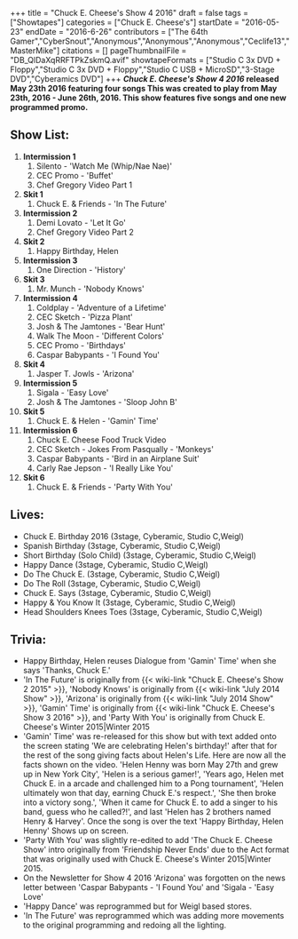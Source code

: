 +++
title = "Chuck E. Cheese's Show 4 2016"
draft = false
tags = ["Showtapes"]
categories = ["Chuck E. Cheese's"]
startDate = "2016-05-23"
endDate = "2016-6-26"
contributors = ["The 64th Gamer","CyberSnout","Anonymous","Anonymous","Anonymous","Ceclife13","MasterMike"]
citations = []
pageThumbnailFile = "DB_QlDaXqRRFTPkZskmQ.avif"
showtapeFormats = ["Studio C 3x DVD + Floppy","Studio C 3x DVD + Floppy","Studio C USB + MicroSD","3-Stage DVD","Cyberamics DVD"]
+++
***Chuck E. Cheese's Show 4 2016* released May 23th 2016 featuring four songs
This was created to play from May 23th, 2016 - June 26th, 2016. This show features five songs and one new programmed promo.**

## Show List:

1.  **Intermission 1**
    1.  Silento - 'Watch Me (Whip/Nae Nae)'
    2.  CEC Promo - 'Buffet'
    3.  Chef Gregory Video Part 1
2.  **Skit 1**
    1.  Chuck E. & Friends - 'In The Future'
3.  **Intermission 2**
    1.  Demi Lovato - 'Let It Go'
    2.  Chef Gregory Video Part 2
4.  **Skit 2**
    1.  Happy Birthday, Helen
5.  **Intermission 3**
    1.  One Direction - 'History'
6.  **Skit 3**
    1.  Mr. Munch - 'Nobody Knows'
7.  **Intermission 4**
    1.  Coldplay - 'Adventure of a Lifetime'
    2.  CEC Sketch - 'Pizza Plant'
    3.  Josh & The Jamtones - 'Bear Hunt'
    4.  Walk The Moon - 'Different Colors'
    5.  CEC Promo - 'Birthdays'
    6.  Caspar Babypants - 'I Found You'
8.  **Skit 4**
    1.  Jasper T. Jowls - 'Arizona'
9.  **Intermission 5**
    1.  Sigala - 'Easy Love'
    2.  Josh & The Jamtones - 'Sloop John B'
10. **Skit 5**
    1.  Chuck E. & Helen - 'Gamin' Time'
11. **Intermission 6**
    1.  Chuck E. Cheese Food Truck Video
    2.  CEC Sketch - Jokes From Pasqually - 'Monkeys'
    3.  Caspar Babypants - 'Bird in an Airplane Suit'
    4.  Carly Rae Jepson - 'I Really Like You'
12. **Skit 6**
    1.  Chuck E. & Friends - 'Party With You'

## Lives:

- Chuck E. Birthday 2016 (3stage, Cyberamic, Studio C,Weigl)
- Spanish Birthday (3stage, Cyberamic, Studio C,Weigl)
- Short Birthday (Solo Child) (3stage, Cyberamic, Studio C,Weigl)
- Happy Dance (3stage, Cyberamic, Studio C,Weigl)
- Do The Chuck E. (3stage, Cyberamic, Studio C,Weigl)
- Do The Roll (3stage, Cyberamic, Studio C,Weigl)
- Chuck E. Says (3stage, Cyberamic, Studio C,Weigl)
- Happy & You Know It (3stage, Cyberamic, Studio C,Weigl)
- Head Shoulders Knees Toes (3stage, Cyberamic, Studio C,Weigl)

## Trivia:

- Happy Birthday, Helen reuses Dialogue from 'Gamin' Time' when she says 'Thanks, Chuck E.'
- 'In The Future' is originally from {{< wiki-link "Chuck E. Cheese's Show 2 2015" >}}, 'Nobody Knows' is originally from {{< wiki-link "July 2014 Show" >}}, 'Arizona' is originally from {{< wiki-link "July 2014 Show" >}}, 'Gamin' Time' is originally from {{< wiki-link "Chuck E. Cheese's Show 3 2016" >}}, and 'Party With You' is originally from Chuck E. Cheese's Winter 2015|Winter 2015
- 'Gamin' Time' was re-released for this show but with text added onto the screen stating 'We are celebrating Helen's birthday!' after that for the rest of the song giving facts about Helen's Life. Here are now all the facts shown on the video. 'Helen Henny was born May 27th and grew up in New York City', 'Helen is a serious gamer!', 'Years ago, Helen met Chuck E. in a arcade and challenged him to a Pong tournament', 'Helen ultimately won that day, earning Chuck E.'s respect.', 'She then broke into a victory song.', 'When it came for Chuck E. to add a singer to his band, guess who he called?!', and last 'Helen has 2 brothers named Henry & Harvey'. Once the song is over the text 'Happy Birthday, Helen Henny' Shows up on screen.
- 'Party With You' was slightly re-edited to add 'The Chuck E. Cheese Show' intro originally from 'Friendship Never Ends' due to the Act format that was originally used with Chuck E. Cheese's Winter 2015|Winter 2015.
- On the Newsletter for Show 4 2016 'Arizona' was forgotten on the news letter between 'Caspar Babypants - 'I Found You' and 'Sigala - 'Easy Love'
- 'Happy Dance' was reprogrammed but for Weigl based stores.
- 'In The Future' was reprogrammed which was adding more movements to the original programming and redoing all the lighting.
